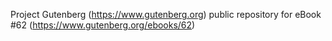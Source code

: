 Project Gutenberg (https://www.gutenberg.org) public repository for
eBook #62 (https://www.gutenberg.org/ebooks/62)
